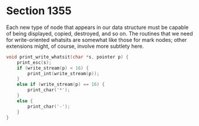 # Section 1355

Each new type of node that appears in our data structure must be capable of being displayed, copied, destroyed, and so on.
The routines that we need for write-oriented whatsits are somewhat like those for mark nodes;
other extensions might, of course, involve more subtlety here.

```c io/other_printing.c
void print_write_whatsit(char *s, pointer p) {
    print_esc(s);
    if (write_stream(p) < 16) {
        print_int(write_stream(p));
    }
    else if (write_stream(p) == 16) {
        print_char('*');
    }
    else {
        print_char('-');
    }
}
```
